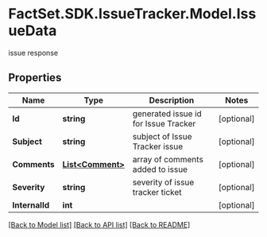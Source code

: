 # FactSet.SDK.IssueTracker.Model.IssueData
issue response

## Properties

Name | Type | Description | Notes
------------ | ------------- | ------------- | -------------
**Id** | **string** | generated issue id for Issue Tracker | [optional] 
**Subject** | **string** | subject of Issue Tracker issue | [optional] 
**Comments** | [**List&lt;Comment&gt;**](Comment.md) | array of comments added to issue | [optional] 
**Severity** | **string** | severity of issue tracker ticket | [optional] 
**InternalId** | **int** |  | [optional] 

[[Back to Model list]](../README.md#documentation-for-models) [[Back to API list]](../README.md#documentation-for-api-endpoints) [[Back to README]](../README.md)


